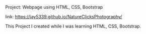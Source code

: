 Project: Webpage using HTML, CSS, Bootstrap

link: https://jay5339.github.io/NatureClicksPhotography/

This Project I created while I was learning HTML, CSS, Bootstrap.

